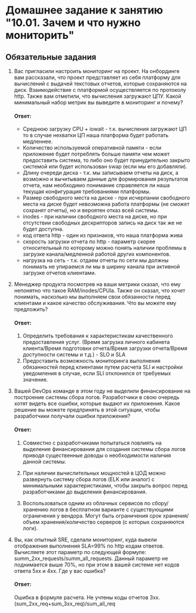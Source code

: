 # Домашнее задание к занятию "10.01. Зачем и что нужно мониторить"

## Обязательные задания

1. Вас пригласили настроить мониторинг на проект. На онбординге вам рассказали, что проект представляет из себя 
платформу для вычислений с выдачей текстовых отчетов, которые сохраняются на диск. Взаимодействие с платформой 
осуществляется по протоколу http. Также вам отметили, что вычисления загружают ЦПУ. Какой минимальный набор метрик вы
выведите в мониторинг и почему?

    #### Ответ:

    - Среднюю загрузку CPU + iowait - т.к. вычисления загружают ЦП то в случае нехватки ЦП наша платформа будет работать медленнее.
    - Количество используемой оперативной памяти - если приложение будет потреблять больше памяти чем может предоставить система, то либо оно будет принудительно закрыто системой или будет использован swap (если мы его добавляли).
    - Длину очереди диска - т.к. мы записываем отчеты на диск, а возможно и вычитываем данные для формирования результатов отчета, нам необходимо понимание справляется ли наша текущая конфигурация требованиями платформы.
    - Размер свободного места на диске - при исчерпании свободного места на диске будет невозможна работа платформы (не сможет сохранят отчеты), но и вероятен отказ всей системы.
    - inodes - при наличии свободного места на диске, но при отсутствии свободных дескрипторов запись на диск так же не будет доступна.
    - код ответа http - один из признаков, что наша платформа жива
    - скорость загрузки отчета по http - параметр скорее относительный по которому можно понять наличии проблемы в загрузке канала/медленной работой других компонентов.
    - нагрузка на сеть - т.к. отдаем отчеты по сети мы должны понимать не упираемся ли мы в ширину канала при активной загрузке отчетов клиентами.



2. Менеджер продукта посмотрев на ваши метрики сказал, что ему непонятно что такое RAM/inodes/CPUla. Также он сказал, 
что хочет понимать, насколько мы выполняем свои обязанности перед клиентами и какое качество обслуживания. Что вы 
можете ему предложить?

    #### Ответ:

    1. Определить требования к характеристикам качественного предоставления услуг. (Время загрузка личного кабинета клиента/Время подготовки отчета/Время загрузки отчета/Время доступности системы и т.д.) - SLO и SLA
    2. Предоставить возможность мониторинга выполнения обязанностей перед клиентами путем расчета SLI и настройки уведомления в случае, если SLI отклонился от требуемых значение.


3. Вашей DevOps команде в этом году не выделили финансирование на построение системы сбора логов. Разработчики в свою 
очередь хотят видеть все ошибки, которые выдают их приложения. Какое решение вы можете предпринять в этой ситуации, 
чтобы разработчики получали ошибки приложения?

    #### Ответ:

    1. Совместно с разработчиками попытаться повлиять на выделение финансирования для создания системы сбора логов приводя существенные доводы о необходимости наличия данной системы.

    2. При наличии вычислительных мощностей в ЦОД можно развернуть систему сбора логов (ELK или аналог) с минимальными характеристиками, чтобы закрыть вопрос перед разработчиками до выделения финансирования.

    3. Воспользоваться одним из облачных сервисов по сбору/хранению логов в бесплатном варианте с существующими ограничения у вендора. Могут быть ограничения срок хранения/объем хранения/количество серверов (с которых сохраняются логи).



3. Вы, как опытный SRE, сделали мониторинг, куда вывели отображения выполнения SLA=99% по http кодам ответов. 
Вычисляете этот параметр по следующей формуле: summ_2xx_requests/summ_all_requests. Данный параметр не поднимается выше 
70%, но при этом в вашей системе нет кодов ответа 5xx и 4xx. Где у вас ошибка?

    #### Ответ:

    Ошибка в формуле расчета. Не учтены коды отчетов 3хх.
    (sum_2xx_req+sum_3xx_req)/sum_all_req


